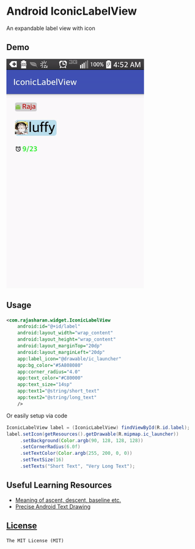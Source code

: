 # Android IconicLabelView
An expandable label view with icon

## Demo
![](/screencast.gif)

## Usage

```xml
<com.rajasharan.widget.IconicLabelView
    android:id="@+id/label"
    android:layout_width="wrap_content"
    android:layout_height="wrap_content"
    android:layout_marginTop="20dp"
    android:layout_marginLeft="20dp"
    app:label_icon="@drawable/ic_launcher"
    app:bg_color="#5A808080"
    app:corner_radius="4.0"
    app:text_color="#C80000"
    app:text_size="14sp"
    app:text1="@string/short_text"
    app:text2="@string/long_text"
    />
```

Or easily setup via code

```java
IconicLabelView label = (IconicLabelView) findViewById(R.id.label);
label.setIcon(getResources().getDrawable(R.mipmap.ic_launcher))
     .setBackground(Color.argb(90, 128, 128, 128))
     .setCornerRadius(6.0f)
     .setTextColor(Color.argb(255, 200, 0, 0))
     .setTextSize(16)
     .setTexts("Short Text", "Very Long Text");
```

## Useful Learning Resources
* [Meaning of ascent, descent, baseline etc.](http://stackoverflow.com/questions/27631736/meaning-of-top-ascent-baseline-descent-bottom-and-leading-in-androids-font)
* [Precise Android Text Drawing](http://www.slideshare.net/rtc1/intro-todrawingtextandroid)

## [License](/LICENSE)
    The MIT License (MIT)
